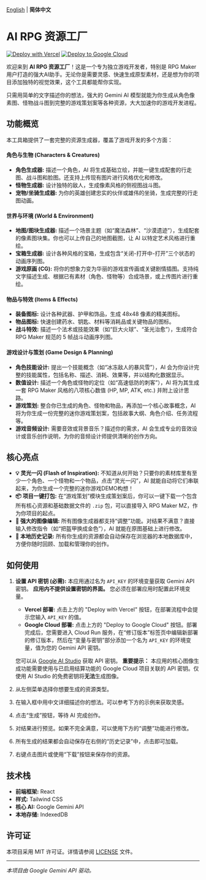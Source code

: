 [English](README.en.md) | **简体中文**

# AI RPG 资源工厂

[![Deploy with Vercel](https://vercel.com/button)](https://vercel.com/new/clone?repository-url=https%3A%2F%2Fgithub.com%2Foospace%2Fgemini-rpg-maker-factory&env=API_KEY&envDescription=Enter%20your%20Google%20Gemini%20API%20key.&envLink=https://aistudio.google.com/app/apikey) [![Deploy to Google Cloud](https://deploy.cloud.run/button.svg)](https://deploy.cloud.run?git_repo=https%3A%2F%2Fgithub.com%2Foospace%2Fgemini-rpg-maker-factory)

欢迎来到 **AI RPG 资源工厂**！这是一个专为独立游戏开发者，特别是 RPG Maker 用户打造的强大AI助手。无论你是需要灵感、快速生成原型素材，还是想为你的项目添加独特的视觉效果，这个工具都能帮你实现。

只需用简单的文字描述你的想法，强大的 Gemini AI 模型就能为你生成从角色像素图、怪物战斗图到完整的游戏策划案等各种资源，大大加速你的游戏开发进程。

## 功能概览

本工具箱提供了一套完整的资源生成器，覆盖了游戏开发的多个方面：

#### 角色与生物 (Characters & Creatures)

*   **角色生成器:** 描述一个角色，AI 将生成基础立绘，并能一键生成配套的行走图、战斗图和脸图。还支持上传现有图片进行风格优化和修改。
*   **怪物生成器:** 设计独特的敌人，生成像素风格的侧视图战斗图。
*   **宠物/坐骑生成器:** 为你的英雄创建忠实的伙伴或雄伟的坐骑，生成完整的行走图动画。

#### 世界与环境 (World & Environment)

*   **地图/图块生成器:** 描述一个场景主题（如“魔法森林”、“沙漠遗迹”），生成配套的像素图块集。你也可以上传自己的地图截图，让 AI 以特定艺术风格进行重绘。
*   **宝箱生成器:** 设计各种风格的宝箱，生成包含“关闭-打开中-打开”三个状态的动画序列图。
*   **游戏原画 (CG):** 将你的想象力变为华丽的游戏宣传画或关键剧情插图。支持纯文字描述生成、根据已有素材（角色、怪物等）合成场景，或上传图片进行重绘。

#### 物品与特效 (Items & Effects)

*   **装备图标:** 设计各种武器、护甲和饰品，生成 48x48 像素的精美图标。
*   **物品图标:** 快速创建药水、钥匙、材料等消耗品或关键物品的图标。
*   **战斗特效:** 描述一个法术或技能效果（如“巨大火球”、“圣光治愈”），生成符合 RPG Maker 规范的 5 帧战斗动画序列图。

#### 游戏设计与策划 (Game Design & Planning)

*   **角色技能设计:** 提出一个技能概念（如“冰冻敌人的暴风雪”），AI 会为你设计完整的技能属性，包括名称、描述、消耗、效果等，并以结构化数据显示。
*   **数值设计:** 描述一个角色或怪物的定位（如“高速低防的刺客”），AI 将为其生成一套 RPG Maker 风格的八项核心数值 (HP, MP, ATK, etc.) 并附上设计思路。
*   **游戏策划:** 整合你已生成的角色、怪物和物品，再添加一个核心故事概念，AI 将为你生成一份完整的迷你游戏策划案，包括故事大纲、角色介绍、任务流程等。
*   **游戏音频设计:** 需要音效或背景音乐？描述你的需求，AI 会生成专业的音效设计或音乐创作说明，为你的音频设计师提供清晰的创作方向。


## 核心亮点

*   **💡 灵光一闪 (Flash of Inspiration):** 不知道从何开始？只要你的素材库里有至少一个角色、一个怪物和一个物品，点击“灵光一闪”，AI 就能自动将它们串联起来，为你生成一个完整的迷你游戏DEMO构想！
*   **📦 项目一键打包:** 在“游戏策划”模块生成策划案后，你可以一键下载一个包含所有核心资源和基础数据文件的 `.zip` 包，可以直接导入 RPG Maker MZ，作为你项目的起点。
*   **🎨 强大的图像编辑:** 所有图像生成器都支持“调整”功能。对结果不满意？直接输入修改指令（如“把盔甲换成金色”），AI 就能在原图基础上进行修改。
*   **💾 本地历史记录:** 所有你生成的资源都会自动保存在浏览器的本地数据库中，方便你随时回顾、加载和管理你的创作。

## 如何使用

1.  **设置 API 密钥 (必需):**
    本应用通过名为 `API_KEY` 的环境变量获取 Gemini API 密钥。 **应用内不提供设置密钥的界面。** 您必须在部署应用时配置此环境变量。

    *   **Vercel 部署:** 点击上方的 "Deploy with Vercel" 按钮，在部署流程中会提示您输入 `API_KEY` 的值。
    *   **Google Cloud 部署:** 点击上方的 "Deploy to Google Cloud" 按钮。部署完成后，您需要进入 Cloud Run 服务，在“修订版本”标签页中编辑新部署的修订版本，然后在“变量与密钥”部分添加一个名为 `API_KEY` 的环境变量，值为您的 Gemini API 密钥。

    您可以从 [Google AI Studio](https://aistudio.google.com/app/apikey) 获取 API 密钥。 **重要提示：** 本应用的核心图像生成功能需要使用与已启用结算功能的 Google Cloud 项目关联的 API 密钥。仅使用 AI Studio 的免费密钥将**无法**生成图像。

2.  从左侧菜单选择你想要生成的资源类型。
3.  在输入框中用中文详细描述你的想法。可以参考下方的示例来获取灵感。
4.  点击“生成”按钮，等待 AI 完成创作。
5.  对结果进行预览。如果不完全满意，可以使用下方的“调整”功能进行修改。
6.  所有生成的结果都会自动保存在右侧的“历史记录”中，点击即可加载。
7.  右键点击图片或使用“下载”按钮来保存你的资源。

## 技术栈

*   **前端框架:** React
*   **样式:** Tailwind CSS
*   **核心 AI:** Google Gemini API
*   **本地存储:** IndexedDB

## 许可证

本项目采用 MIT 许可证。详情请参阅 [LICENSE](LICENSE) 文件。

---
*本项目由 Google Gemini API 驱动。*